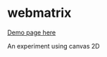 webmatrix
=========
[Demo page here](http://kodjohin.github.io/webmatrix/)

An experiment using canvas 2D
